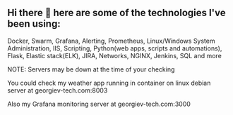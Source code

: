 ## Hi there 👋 here are some of the technologies I've been using:
Docker, Swarm, Grafana, Alerting, Prometheus, Linux/Windows System Administration, IIS, Scripting, Python(web apps, scripts and automations), Flask, Elastic stack(ELK), JIRA, Networks, NGINX, Jenkins, SQL and more

NOTE: Servers may be down at the time of your checking

You could check my weather app running in container on linux debian server at georgiev-tech.com:8003

Also my Grafana monitoring server at georgiev-tech.com:3000
<!--
**ngeorgievv/ngeorgievv** is a ✨ _special_ ✨ repository because its `README.md` (this file) appears on your GitHub profile.

Here are some ideas to get you started:

- 🔭 I’m currently working on ...
- 🌱 I’m currently learning ...
- 👯 I’m looking to collaborate on ...
- 🤔 I’m looking for help with ...
- 💬 Ask me about ...
- 📫 How to reach me: ...
- 😄 Pronouns: ...
- ⚡ Fun fact: ...
-->
